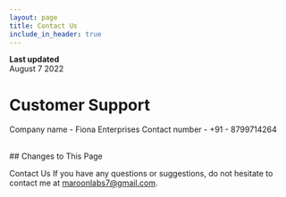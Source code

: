 ```yaml
---
layout: page
title: Contact Us
include_in_header: true
---
```


**Last updated**  
August 7 2022

# Customer Support

Company name - Fiona Enterprises
Contact number - +91 - 8799714264

<br>
## Changes to This Page

Contact Us
If you have any questions or suggestions, do not hesitate to contact me at maroonlabs7@gmail.com.



